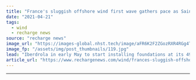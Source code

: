 ```yaml
---
title: "France's sluggish offshore wind first wave gathers pace as Saint-Brieuc build starts"
date: "2021-04-21"
tags: 
  - wind
  - recharge news
source: "recharge news"
image_url: "https://images-global.nhst.tech/image/aFR6K2F2ZGozRXR4RGg4TnMxc2Rsc054aGlyNG5nVE1FL1BpZk1MQldsST0=/nhst/binary/be12bbff3eb2cf79606db76f519ebebf"
image_fp: "/assets/img/post_thumbnails/119.jpg"
lead: "Iberdrola in early May to start installing foundations at its 496MW Saint-Brieuc project off Brittany"
article_url: "https://www.rechargenews.com/wind/frances-sluggish-offshore-wind-first-wave-gathers-pace-as-saint-brieuc-build-starts/2-1-998894"
---
```


---
